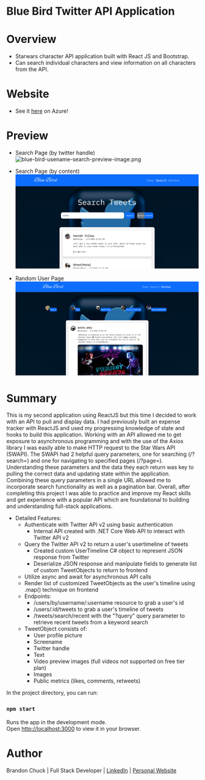 # Blue Bird Twitter API Application

# Overview

- Starwars character API application built with React JS and Bootstrap.
- Can search individual characters and view information on all characters from the API.

# Website

- See it [here](https://bluebirdtwitterapp.azurewebsites.net/) on Azure! 

# Preview

- Search Page (by twitter handle)
![blue-bird-usename-search-preview-image.png](./Twitter-Showcase-WebAPI/frontend/public/blue-bird-usename-search-preview-image.png)

- Search Page (by content)
![blue-bird-content-search-preview-image.png](./Twitter-Showcase-WebAPI/frontend/public/blue-bird-content-search-preview-image.png)

- Random User Page
![blue-bird-random-search-preview-image.png](./Twitter-Showcase-WebAPI/frontend/public/blue-bird-random-search-preview-image.png)



# Summary

This is my second application using ReactJS but this time I decided to work with an API to pull and display data. I had previously built an expense tracker with ReactJS and used my progressing knowledge of state and hooks to build this application. Working with an API allowed me to get exposure to asynchronous programming and with the use of the Axios library I was easily able to make HTTP request to the Star Wars API (SWAPI). The SWAPI had 2 helpful query parameters, one for searching (/?search=) and one for navigating to specified pages (/?page=). Understanding these parameters and the data they each return was key to pulling the correct data and updating state within the application. Combining these query parameters in a single URL allowed me to incorporate search functionality as well as a pagination bar. Overall, after completing this project I was able to practice and improve my React skills and get experience with a popular API which are foundational to building and understanding full-stack applications. 

- Detailed Features:
    - Authenticate with Twitter API v2 using basic authentication
      - Internal API created with .NET Core Web API to interact with Twitter API v2 
    - Query the Twitter API v2 to return a user's usertimeline of tweets
      - Created custom UserTimeline C# object to represent JSON response from Twitter
      - Deserialize JSON response and manipulate fields to generate list of custom TweetObjects to return to frontend
    - Utilize async and await for asynchronous API calls
    - Render list of customized TweetObjects as the user's timeline using .map() technique on frontend
    - Endpoints:
      - /users/by/username/:username resource to grab a user's id
      - /users/:id/tweets to grab a user's timeline of tweets
      - /tweets/search/recent with the "?query" query parameter to retrieve recent tweets from a keyword search
    - TweetObject consists of:
      - User profile picture
      - Screename
      - Twitter handle
      - Text
      - Video preview images (full videos not supported on free tier plan)
      - Images
      - Public metrics (likes, comments, retweets)
    

In the project directory, you can run:

### `npm start`

Runs the app in the development mode.\
Open [http://localhost:3000](http://localhost:3000) to view it in your browser.

# Author

Brandon Chuck | Full Stack Developer | [LinkedIn](https://www.linkedin.com/in/brandonchuck/) | [Personal Website](www.brandonchuck-dev.com)
